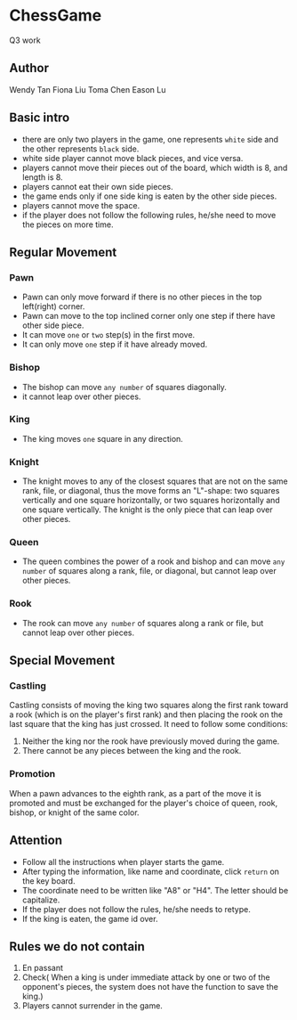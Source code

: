 # ChessGame
Q3 work
## Author
Wendy Tan
Fiona Liu
Toma Chen
Eason Lu
## Basic intro
* there are only two players in the game, one represents `white` side and the other represents `black` side.
* white side player cannot move black pieces, and vice versa.
* players cannot move their pieces out of the board, which width is 8, and length is 8.
* players cannot eat their own side pieces.
* the game ends only if one side king is eaten by the other side pieces.
* players cannot move the space.
* if the player does not follow the following rules, he/she need to move the pieces on more time. 
## Regular Movement
### Pawn
- Pawn can only move forward if there is no other pieces in the top left(right) corner.
- Pawn can move to the top inclined corner only one step if there have other side piece.
- It can move `one` or `two` step(s) in the first move.
- It can only move `one` step if it have already moved.
### Bishop
- The bishop can move `any number` of squares diagonally.
- it cannot leap over other pieces.
### King
- The king moves `one` square in any direction.
### Knight
- The knight moves to any of the closest squares that are not on the same rank, file, or diagonal, thus the move forms an "L"-shape: two squares vertically and one square horizontally, or two squares horizontally and one square vertically. The knight is the only piece that can leap over other pieces.
### Queen
- The queen combines the power of a rook and bishop and can move `any number` of squares along a rank, file, or diagonal, but cannot leap over other pieces.
### Rook
- The rook can move `any number` of squares along a rank or file, but cannot leap over other pieces. 
## Special Movement
### Castling
Castling consists of moving the king two squares along the first rank toward a rook (which is on the player's first rank) and then placing the rook on the last square that the king has just crossed. It need to follow some conditions:
1. Neither the king nor the rook have previously moved during the game.
2. There cannot be any pieces between the king and the rook.
### Promotion
When a pawn advances to the eighth rank, as a part of the move it is promoted and must be exchanged for the player's choice of queen, rook, bishop, or knight of the same color.
## Attention
- Follow all the instructions when player starts the game.
- After typing the information, like name and coordinate, click `return` on the key board.
- The coordinate need to be written like "A8" or "H4". The letter should be capitalize.
- If the player does not follow the rules, he/she needs to retype.
- If the king is eaten, the game id over.
## Rules we do not contain
1. En passant
2. Check( When a king is under immediate attack by one or two of the opponent's pieces, the system does not have the function to save the king.)
3. Players cannot surrender in the game.